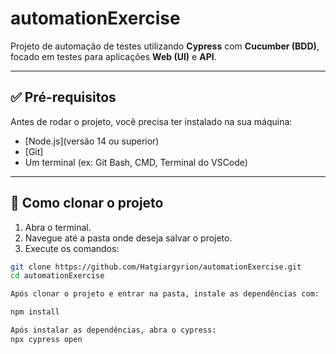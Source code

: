 # automationExercise

Projeto de automação de testes utilizando **Cypress** com **Cucumber (BDD)**, focado em testes para aplicações **Web (UI)** e **API**.

---

## ✅ Pré-requisitos

Antes de rodar o projeto, você precisa ter instalado na sua máquina:

- [Node.js](versão 14 ou superior)
- [Git]
- Um terminal (ex: Git Bash, CMD, Terminal do VSCode)

---

## 🚀 Como clonar o projeto

1. Abra o terminal.
2. Navegue até a pasta onde deseja salvar o projeto.
3. Execute os comandos:

```bash
git clone https://github.com/Hatgiargyrion/automationExercise.git
cd automationExercise

Após clonar o projeto e entrar na pasta, instale as dependências com:

npm install

Após instalar as dependências, abra o cypress:
npx cypress open